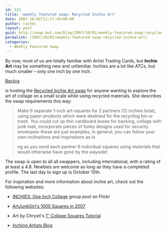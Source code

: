 ```yaml
---
id: 122
title: 'weekly featured swap: Recycled Inchie Art'
date: 2007-10-01T11:27:45+00:00
author: rachel
layout: post
guid: http://swap-bot.com/blog/2007/10/01/weekly-featured-swap-recycled-inchie-art/
permalink: /2007/10/01/weekly-featured-swap-recycled-inchie-art/
categories:
  - Weekly Featured Swap
---
```

By now, most of us are totally familiar with Artist Trading Cards, but **Inchie Art** may be something new and unfamiliar. Inchies are a lot like ATCs, but much smaller &#8211; only one inch by one inch. 

[Beckra](http://www.swap-bot.com/member/?id=6662)

  


is hosting the [Recycled Inchie Art swap](http://www.swap-bot.com/swap/show/7848) for anyone wanting to explore the art of collage on a small scale while using recycled materials. She describes the swap requirements this way:

> Make 6 separate 1-inch art-squares for 2 partners (12 inchies total), using paper products which were destined for the recycling bin or trash. You could cut up thin cardboard boxes for backing, collage with junk mail, incorporate pieces of funky designs used for security envelopes&#8211;these are just examples; in general, you can follow your own inclinations and inspirations as lo 
> 
> <div style="display: none">
>   <a href="http://getyourexxfriendback.com/" title="how to get your ex back">how to get your ex back</a>
> </div>
> 
> ng as you send each partner 6 individual squares using materials that would otherwise have gone by the wayside!</blockquote> 
> 
> The swap is open to all all swappers, including international, with a rating of at least a 4.8. Newbies are welcome as long as they have a completed profile. The last day to sign up is October 10th.
> 
> For inspiration and more information about inchie art, check out the following websites:
> 
>   * [INCHIES: One Inch Collage](http://www.flickr.com/groups/23923103@N00/) group pool on Flickr
>   * [ArtJunkGirl's 1000 Squares in 2007](http://artjunk.typepad.com/cutting_squares/)
>   * Art by Chrysti's [1&#8243; Collage Squares Tutorial](http://chrysti.wordpress.com/2006/09/24/part-2-100-1%E2%80%B3-collage-squares-w-tutorial/) <p style="display:none">
>       <a href="http://utero.pe/?a_thin_line_between_love_and_hate">A Thin Line Between Love and Hate rip</a>
>     </p>
> 
>   * [Inching Artists Blog](http://inchingartists.blogspot.com/)
> 
> <div style="display: none">
>   zp8497586rq
> </div>